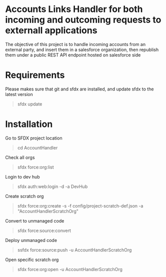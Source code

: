 # Accounts Links Handler for both incoming and outcoming requests to externall applications
The objective of this project is to handle incoming accounts from an external party, and insert them in a salesforce organization, then republish them under a public REST API endpoint hosted on salesforce side

# Requirements
Please makes sure that git and sfdx are installed, and update sfdx to the latest version
> sfdx update

# Installation
Go to SFDX project location
> cd AccountHandler

Check all orgs
> sfdx force:org:list

Login to dev hub
> sfdx auth:web:login -d -a DevHub

Create scratch org
> sfdx force:org:create -s -f config/project-scratch-def.json -a "AccountHandlerScratchOrg" 

Convert to unmanaged code
> sfdx force:source:convert

Deploy unmanaged code
> ssfdx force:source:push -u AccountHandlerScratchOrg

Open specific scratch org
> sfdx force:org:open -u AccountHandlerScratchOrg
